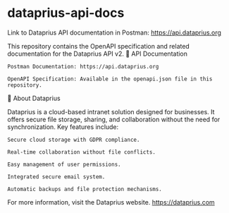 # dataprius-api-docs
Link to Dataprius API documentation in Postman: https://api.dataprius.org

This repository contains the OpenAPI specification and related documentation for the Dataprius API v2.
🔗 API Documentation

    Postman Documentation: https://api.dataprius.org

    OpenAPI Specification: Available in the openapi.json file in this repository.

📂 About Dataprius

Dataprius is a cloud-based intranet solution designed for businesses. It offers secure file storage, sharing, and collaboration without the need for synchronization. Key features include:

    Secure cloud storage with GDPR compliance.

    Real-time collaboration without file conflicts.
    
    Easy management of user permissions.
    
    Integrated secure email system.
    
    Automatic backups and file protection mechanisms.
    
For more information, visit the Dataprius website.
https://dataprius.com
